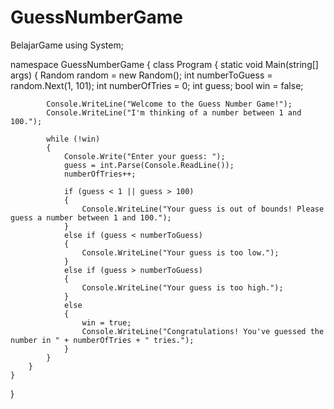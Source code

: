 # GuessNumberGame
BelajarGame
using System;

namespace GuessNumberGame
{
    class Program
    {
        static void Main(string[] args)
        {
            Random random = new Random();
            int numberToGuess = random.Next(1, 101);
            int numberOfTries = 0;
            int guess;
            bool win = false;

            Console.WriteLine("Welcome to the Guess Number Game!");
            Console.WriteLine("I'm thinking of a number between 1 and 100.");

            while (!win)
            {
                Console.Write("Enter your guess: ");
                guess = int.Parse(Console.ReadLine());
                numberOfTries++;

                if (guess < 1 || guess > 100)
                {
                    Console.WriteLine("Your guess is out of bounds! Please guess a number between 1 and 100.");
                }
                else if (guess < numberToGuess)
                {
                    Console.WriteLine("Your guess is too low.");
                }
                else if (guess > numberToGuess)
                {
                    Console.WriteLine("Your guess is too high.");
                }
                else
                {
                    win = true;
                    Console.WriteLine("Congratulations! You've guessed the number in " + numberOfTries + " tries.");
                }
            }
        }
    }
}
